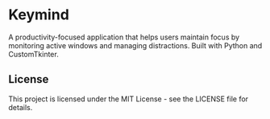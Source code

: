 # Keymind

A productivity-focused application that helps users maintain focus by monitoring active windows and managing distractions. Built with Python and CustomTkinter.

## License

This project is licensed under the MIT License - see the LICENSE file for details.
